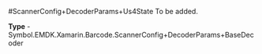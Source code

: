 #ScannerConfig+DecoderParams+Us4State
To be added.

**Type** - Symbol.EMDK.Xamarin.Barcode.ScannerConfig+DecoderParams+BaseDecoder



